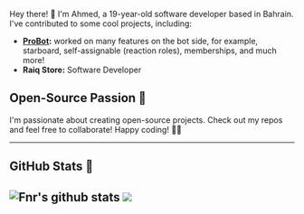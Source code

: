 Hey there! 👋 I'm Ahmed, a 19-year-old software developer based in Bahrain. I've contributed to some cool projects, including:

- **[ProBot](https://probot.io/):** worked on many features on the bot side, for example, starboard, self-assignable (reaction roles), memberships, and much more!
- **Raiq Store:** Software Developer

## Open-Source Passion 🚀

I'm passionate about creating open-source projects. Check out my repos and feel free to collaborate! Happy coding! 🚀🔧
****

## GitHub Stats 🌟
![Fnr's github stats](https://github-readme-stats.vercel.app/api?username=FnrDev&count_private=true&show_icons=true&theme=radical) <img src="https://github-readme-streak-stats.herokuapp.com/?user=FnrDev&theme=algolia&count-private=true&v=2">
---
